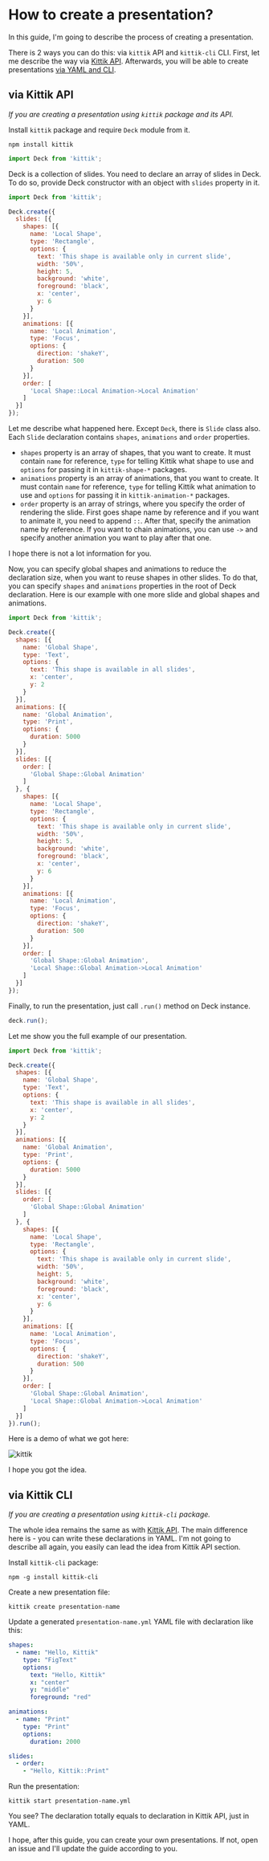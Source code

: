 # How to create a presentation?

In this guide, I'm going to describe the process of creating a presentation.

There is 2 ways you can do this: via `kittik` API and `kittik-cli` CLI.
First, let me describe the way via [Kittik API](#via-kittik-api).
Afterwards, you will be able to create presentations [via YAML and CLI](#via-kittik-cli).

## via Kittik API

_If you are creating a presentation using `kittik` package and its API._

Install `kittik` package and require `Deck` module from it.

```shell
npm install kittik
```

```javascript
import Deck from 'kittik';
```

Deck is a collection of slides.
You need to declare an array of slides in Deck.
To do so, provide Deck constructor with an object with `slides` property in it.

```javascript
import Deck from 'kittik';

Deck.create({
  slides: [{
    shapes: [{
      name: 'Local Shape',
      type: 'Rectangle',
      options: {
        text: 'This shape is available only in current slide',
        width: '50%',
        height: 5,
        background: 'white',
        foreground: 'black',
        x: 'center',
        y: 6
      }
    }],
    animations: [{
      name: 'Local Animation',
      type: 'Focus',
      options: {
        direction: 'shakeY',
        duration: 500
      }
    }],
    order: [
      'Local Shape::Local Animation->Local Animation'
    ]
  }]
});
```

Let me describe what happened here.
Except `Deck`, there is `Slide` class also.
Each `Slide` declaration contains `shapes`, `animations` and `order` properties.

- `shapes` property is an array of shapes, that you want to create. It must contain `name` for reference, `type` for telling Kittik what shape to use and `options` for passing it in `kittik-shape-*` packages.
- `animations` property is an array of animations, that you want to create. It must contain `name` for reference, `type` for telling Kittik what animation to use and `options` for passing it in `kittik-animation-*` packages.
- `order` property is an array of strings, where you specify the order of rendering the slide. First goes shape name by reference and if you want to animate it, you need to append `::`. After that, specify the animation name by reference. If you want to chain animations, you can use `->` and specify another animation you want to play after that one.

I hope there is not a lot information for you.

Now, you can specify global shapes and animations to reduce the declaration size, when you want to reuse shapes in other slides.
To do that, you can specify `shapes` and `animations` properties in the root of Deck declaration.
Here is our example with one more slide and global shapes and animations.

```javascript
import Deck from 'kittik';

Deck.create({
  shapes: [{
    name: 'Global Shape',
    type: 'Text',
    options: {
      text: 'This shape is available in all slides',
      x: 'center',
      y: 2
    }
  }],
  animations: [{
    name: 'Global Animation',
    type: 'Print',
    options: {
      duration: 5000
    }
  }],
  slides: [{
    order: [
      'Global Shape::Global Animation'
    ]
  }, {
    shapes: [{
      name: 'Local Shape',
      type: 'Rectangle',
      options: {
        text: 'This shape is available only in current slide',
        width: '50%',
        height: 5,
        background: 'white',
        foreground: 'black',
        x: 'center',
        y: 6
      }
    }],
    animations: [{
      name: 'Local Animation',
      type: 'Focus',
      options: {
        direction: 'shakeY',
        duration: 500
      }
    }],
    order: [
      'Global Shape::Global Animation',
      'Local Shape::Global Animation->Local Animation'
    ]
  }]
});
```

Finally, to run the presentation, just call `.run()` method on Deck instance.

```javascript
deck.run();
```

Let me show you the full example of our presentation.

```javascript
import Deck from 'kittik';

Deck.create({
  shapes: [{
    name: 'Global Shape',
    type: 'Text',
    options: {
      text: 'This shape is available in all slides',
      x: 'center',
      y: 2
    }
  }],
  animations: [{
    name: 'Global Animation',
    type: 'Print',
    options: {
      duration: 5000
    }
  }],
  slides: [{
    order: [
      'Global Shape::Global Animation'
    ]
  }, {
    shapes: [{
      name: 'Local Shape',
      type: 'Rectangle',
      options: {
        text: 'This shape is available only in current slide',
        width: '50%',
        height: 5,
        background: 'white',
        foreground: 'black',
        x: 'center',
        y: 6
      }
    }],
    animations: [{
      name: 'Local Animation',
      type: 'Focus',
      options: {
        direction: 'shakeY',
        duration: 500
      }
    }],
    order: [
      'Global Shape::Global Animation',
      'Local Shape::Global Animation->Local Animation'
    ]
  }]
}).run();
```

Here is a demo of what we got here:

![kittik](https://cloud.githubusercontent.com/assets/3625244/16487609/b5ae9740-3ed4-11e6-8862-c47c913b2e82.gif)

I hope you got the idea.

## via Kittik CLI

_If you are creating a presentation using `kittik-cli` package._

The whole idea remains the same as with [Kittik API](#via-kittik-api).
The main difference here is - you can write these declarations in YAML.
I'm not going to describe all again, you easily can lead the idea from Kittik API section.

Install `kittik-cli` package:

```shell
npm -g install kittik-cli
```

Create a new presentation file:

```shell
kittik create presentation-name
```

Update a generated `presentation-name.yml` YAML file with declaration like this:

```yaml
shapes:
  - name: "Hello, Kittik"
    type: "FigText"
    options:
      text: "Hello, Kittik"
      x: "center"
      y: "middle"
      foreground: "red"

animations:
  - name: "Print"
    type: "Print"
    options:
      duration: 2000

slides:
  - order:
    - "Hello, Kittik::Print"
```

Run the presentation:

```shell
kittik start presentation-name.yml
```

You see? The declaration totally equals to declaration in Kittik API, just in YAML.

I hope, after this guide, you can create your own presentations.
If not, open an issue and I'll update the guide according to you.
